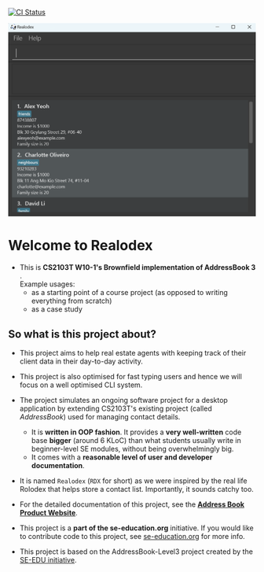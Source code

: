 [![CI Status](https://github.com/AY2324S2-CS2103T-W10-1/tp/actions/workflows/gradle.yml/badge.svg)](https://github.com/se-edu/addressbook-level3/actions)

![Ui](docs/images/Ui.png)

# Welcome to Realodex
* This is **CS2103T W10-1's Brownfield implementation of AddressBook 3** .<br>
  Example usages:
  * as a starting point of a course project (as opposed to writing everything from scratch)
  * as a case study

## So what is this project about?
* This project aims to help real estate agents with keeping track of their client data in their day-to-day activity.
* This project is also optimised for fast typing users and hence we will focus on a well optimised CLI system.
* The project simulates an ongoing software project for a desktop application by extending CS2103T's existing project (called _AddressBook_) used for managing contact details.
  * It is **written in OOP fashion**. It provides a **very well-written** code base **bigger** (around 6 KLoC) than what students usually write in beginner-level SE modules, without being overwhelmingly big.
  * It comes with a **reasonable level of user and developer documentation**.
* It is named `Realodex` (`RDX` for short) as we were inspired by the real life Rolodex that helps store a contact list. Importantly, it sounds catchy too.
* For the detailed documentation of this project, see the **[Address Book Product Website](https://ay2324s2-cs2103t-w10-1.github.io/tp/)**.
* This project is a **part of the se-education.org** initiative. If you would like to contribute code to this project, see [se-education.org](https://se-education.org#https://se-education.org/#contributing) for more info.

* This project is based on the AddressBook-Level3 project created by the [SE-EDU initiative](https://se-education.org).
